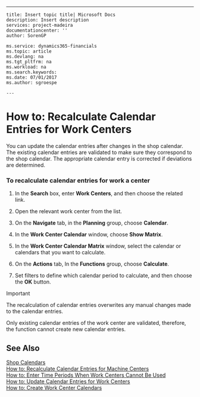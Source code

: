 ---
    title: Insert topic title| Microsoft Docs
    description: Insert description
    services: project-madeira
    documentationcenter: ''
    author: SorenGP

    ms.service: dynamics365-financials
    ms.topic: article
    ms.devlang: na
    ms.tgt_pltfrm: na
    ms.workload: na
    ms.search.keywords:
    ms.date: 07/01/2017
    ms.author: sgroespe

    ---
# How to: Recalculate Calendar Entries for Work Centers
You can update the calendar entries after changes in the shop calendar. The existing calendar entries are validated to make sure they correspond to the shop calendar. The appropriate calendar entry is corrected if deviations are determined.  
  
### To recalculate calendar entries for work a center  
  
1.  In the **Search** box, enter **Work Centers**, and then choose the related link.  
  
2.  Open the relevant work center from the list.  
  
3.  On the **Navigate** tab, in the **Planning** group, choose **Calendar**.  
  
4.  In the **Work Center Calendar** window, choose **Show Matrix**.  
  
5.  In the **Work Center Calendar Matrix** window, select the calendar or calendars that you want to calculate.  
  
6.  On the **Actions** tab, In the **Functions** group, choose **Calculate**.  
  
7.  Set filters to define which calendar period to calculate, and then choose the **OK** button.  
  
> [!IMPORTANT]  
>  The recalculation of calendar entries overwrites any manual changes made to the calendar entries.  
>   
>  Only existing calendar entries of the work center are validated, therefore, the function cannot create new calendar entries.  
  
## See Also  
 [Shop Calendars](../FullExperience/shop-calendars.md)   
 [How to: Recalculate Calendar Entries for Machine Centers](../FullExperience/how-to-recalculate-calendar-entries-for-machine-centers.md)   
 [How to: Enter Time Periods When Work Centers Cannot Be Used](../FullExperience/how-to-enter-time-periods-when-work-centers-cannot-be-used.md)   
 [How to: Update Calendar Entries for Work Centers](../FullExperience/how-to-update-calendar-entries-for-work-centers.md)   
 [How to: Create Work Center Calendars](../FullExperience/how-to-create-work-center-calendars.md)